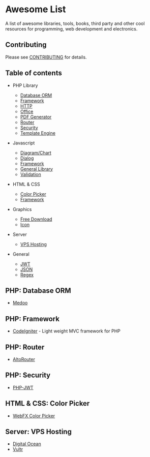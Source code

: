 # Awesome List
A list of awesome libraries, tools, books, third party and other cool resources for programming, web development and  electronics.

## Contributing
Please see [CONTRIBUTING](https://github.com/piepin/awesome-list/blob/master/CONTRIBUTING.md) for details.

## Table of contents
* PHP Library
  * [Database ORM](#php-database)
  * [Framework](#php-framework)
  * [HTTP](#link)
  * [Office](#link)
  * [PDF Generator](#link)
  * [Router](#php-router)
  * [Security](#php-sec)
  * [Template Engine](#link)

* Javascript
  * [Diagram/Chart](#link)
  * [Dialog](#link)
  * [Framework](#link)
  * [General Library](#link)
  * [Validation](#link)

* HTML & CSS
  * [Color Picker](#html-color)
  * [Framework](#link)

* Graphics
  * [Free Download](#graphics-design)
  * [Icon](#graphics-icon)  

* Server
  * [VPS Hosting](#server-vps)

* General
  * [JWT](#general-regex)
  * [JSON](#general-regex)
  * [Regex](#general-regex)

## <a name="php-database"></a>PHP: Database ORM
* [Medoo](https://github.com/catfan/Medoo)

## <a name="php-framework"></a>PHP: Framework
* [CodeIgniter](http://www.codeigniter.com) - Light weight MVC framework for PHP

## <a name="php-router"></a>PHP: Router
* [AltoRouter](https://github.com/dannyvankooten/AltoRouter)

## <a name="php-sec"></a>PHP: Security
* [PHP-JWT](https://github.com/adhocore/php-jwt)

## <a name="html-color"></a>HTML & CSS: Color Picker
* [WebFX Color Picker](https://www.webfx.com/web-design/color-picker)

## <a name="server-vps"></a>Server: VPS Hosting
* [Digital Ocean](https://m.do.co/c/ed593125d2e7)
* [Vultr](https://www.vultr.com/?ref=8293934-4F)
